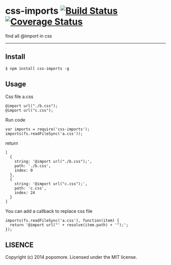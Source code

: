 # css-imports [![Build Status](https://travis-ci.org/popomore/css-imports.png?branch=master)](https://travis-ci.org/popomore/css-imports) [![Coverage Status](https://coveralls.io/repos/popomore/css-imports/badge.png?branch=master)](https://coveralls.io/r/popomore/css-imports?branch=master) 

find all @import in css

---

## Install

```
$ npm install css-imports -g
```

## Usage

Css file a.css

```
@import url("./b.css");
@import url("c.css");
```

Run code

```
var imports = require('css-imports');
imports(fs.readFileSync('a.css'));
```

return

```
[
  {
    string: '@import url("./b.css");',
    path: './b.css',
    index: 0
  },
  {
    string: '@import url("c.css");',
    path: 'c.css',
    index: 24
  }
]
```

You can add a callback to replace css file

```
imports(fs.readFileSync('a.css'), function(item) {
  return '@import url("' + resolve(item.path) + '");';
});
```

## LISENCE

Copyright (c) 2014 popomore. Licensed under the MIT license.
